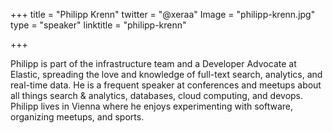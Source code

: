 +++
title = "Philipp Krenn"
twitter = "@xeraa"
Image = "philipp-krenn.jpg"
type = "speaker"
linktitle = "philipp-krenn"

+++

Philipp is part of the infrastructure team and a Developer Advocate at Elastic, spreading the love and knowledge of full-text search, analytics, and real-time data. He is a frequent speaker at conferences and meetups about all things search & analytics, databases, cloud computing, and devops. Philipp lives in Vienna where he enjoys experimenting with software, organizing meetups, and sports.

